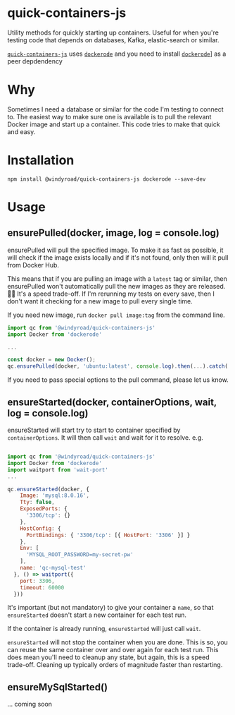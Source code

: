 # quick-containers-js

Utility methods for quickly starting up containers. Useful for when you're testing code that depends on databases, Kafka, elastic-search or similar.

[`quick-containers-js`](https://github.com/windyroad/quick-containers-js) uses [`dockerode`](https://github.com/apocas/dockerode) and you need to install [`dockerode`](https://github.com/apocas/dockerode)] as a peer depdendency

# Why

Sometimes I need a database or similar for the code I'm testing to connect to. The easiest way to make sure one is available is to pull the relevant Docker image and start up a container. This code tries to make that quick and easy.

# Installation

```
npm install @windyroad/quick-containers-js dockerode --save-dev
```

# Usage

## ensurePulled(docker, image, log = console.log)

ensurePulled will pull the specified image. To make it as fast as possible, it will check if the image exists locally and if it's not found, only then will it pull from Docker Hub.

This means that if you are pulling an image with a `latest` tag or similar, then ensurePulled won't automatically pull the new images as they are released. 🤷‍♂️ It's a speed trade-off. If I'm rerunning my tests on every save, then I don't want it checking for a new image to pull every single time.

If you need new image, run `docker pull image:tag` from the command line.

```js
import qc from '@windyroad/quick-containers-js'
import Docker from 'dockerode'

...

const docker = new Docker();
qc.ensurePulled(docker, 'ubuntu:latest', console.log).then(...).catch(...)
```

If you need to pass special options to the pull command, please let us know.

## ensureStarted(docker, containerOptions, wait, log = console.log)

ensureStarted will start try to start to container specified by `containerOptions`. It will then call `wait` and wait for it to resolve. e.g.

```js

import qc from '@windyroad/quick-containers-js'
import Docker from 'dockerode'
import waitport from 'wait-port'
...

qc.ensureStarted(docker, {
    Image: 'mysql:8.0.16',
    Tty: false,
    ExposedPorts: {
      '3306/tcp': {}
    },
    HostConfig: {
      PortBindings: { '3306/tcp': [{ HostPort: '3306' }] }
    },
    Env: [
      'MYSQL_ROOT_PASSWORD=my-secret-pw'
    ],
    name: 'qc-mysql-test'
  }, () => waitport({
    port: 3306,
    timeout: 60000
  }))
```

It's important (but not mandatory) to give your container a `name`, so that `ensureStarted` doesn't start a new container for each test run.

If the container is already running, `ensureStarted` will just call `wait`.

`ensureStarted` will not stop the container when you are done. This is so, you can reuse the same container over and over again for each test run. This does mean you'll need to cleanup any state, but again, this is a speed trade-off. Cleaning up typically orders of magnitude faster than restarting.

## ensureMySqlStarted()

... coming soon
